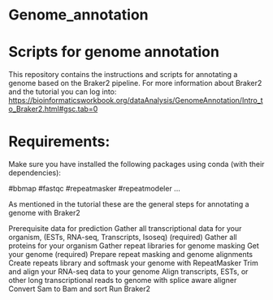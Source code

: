 # Genome_annotation
# Scripts for genome annotation

 This repository contains the instructions and scripts for annotating a genome based on the Braker2 pipeline. 
 For more information about Braker2 and the tutorial you can log into: https://bioinformaticsworkbook.org/dataAnalysis/GenomeAnnotation/Intro_to_Braker2.html#gsc.tab=0

# Requirements:

Make sure you have installed the following packages using conda (with their dependencies):

#bbmap
#fastqc
#repeatmasker
#repeatmodeler
...



 As mentioned in the tutorial these are the general steps for annotating a genome with Braker2

Prerequisite data for prediction
Gather all transcriptional data for your organism, (ESTs, RNA-seq, Transcripts, Isoseq) (required)
Gather all proteins for your organism
Gather repeat libraries for genome masking
Get your genome (required)
Prepare repeat masking and genome alignments
Create repeats library and softmask your genome with RepeatMasker
Trim and align your RNA-seq data to your genome
Align transcripts, ESTs, or other long transcriptional reads to genome with splice aware aligner
Convert Sam to Bam and sort
Run Braker2


